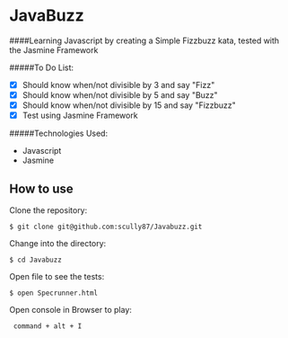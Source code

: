 JavaBuzz
===========

####Learning Javascript by creating a Simple Fizzbuzz kata, tested with the Jasmine Framework

#####To Do List:

- [x] Should know when/not divisible by 3 and say "Fizz"
- [x] Should know when/not divisible by 5 and say "Buzz"
- [x] Should know when/not divisible by 15 and say "Fizzbuzz"
- [x] Test using Jasmine Framework

#####Technologies Used:

- Javascript
- Jasmine

How to use
----------
Clone the repository:
```shell
$ git clone git@github.com:scully87/Javabuzz.git
```

Change into the directory:
```shell
$ cd Javabuzz
```

Open file to see the tests:
```shell
$ open Specrunner.html
```

Open console in Browser to play:
```shell
 command + alt + I
```
